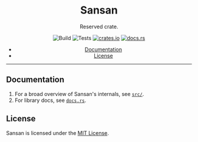 <div align="center">

# Sansan
Reserved crate.

![Build](https://github.com/hinto-janai/sansan/actions/workflows/build.yml/badge.svg) ![Tests](https://github.com/hinto-janai/sansan/actions/workflows/test.yml/badge.svg) [![crates.io](https://img.shields.io/crates/v/sansan.svg)](https://crates.io/crates/sansan) [![docs.rs](https://docs.rs/sansan/badge.svg)](https://docs.rs/sansan)

* [Documentation](#Documentation)
* [License](#License)

</div>

---

## Documentation
1. For a broad overview of Sansan's internals, see [`src/`](https://github.com/hinto-janai/sansan/tree/main/src).
2. For library docs, see [`docs.rs`](https://docs.rs/sansan).

## License
Sansan is licensed under the [MIT License](https://github.com/hinto-janai/sansan/blob/main/LICENSE).

